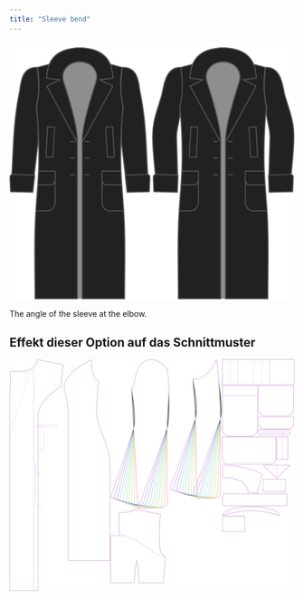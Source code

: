 ```yaml
---
title: "Sleeve bend"
---
```


![Sleeve bend](./sleevebend.svg)

The angle of the sleeve at the elbow.

## Effekt dieser Option auf das Schnittmuster

![This image shows the effect of this option by superimposing several variants that have a different value for this option](carlita_sleevebend_sample.svg "Effect of this option on the pattern")
